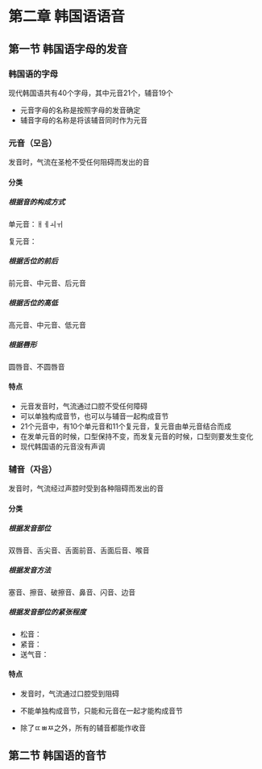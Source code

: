 # 第二章	韩国语语音

## 第一节	韩国语字母的发音

### 韩国语的字母

现代韩国语共有40个字母，其中元音21个，辅音19个

- 元音字母的名称是按照字母的发音确定
- 辅音字母的名称是将该辅音同时作为元音

### 元音（모음）

发音时，气流在圣枪不受任何阻碍而发出的音

#### 分类

##### 根据音的构成方式

单元音：ㅐㅔㅚㅟ

复元音：

##### 根据舌位的前后

前元音、中元音、后元音

##### 根据舌位的高低

高元音、中元音、低元音

##### 根据唇形

圆唇音、不圆唇音

#### 特点

- 元音发音时，气流通过口腔不受任何障碍
- 可以单独构成音节，也可以与辅音一起构成音节
- 21个元音中，有10个单元音和11个复元音，复元音由单元音结合而成
- 在发单元音的时候，口型保持不变，而发复元音的时候，口型则要发生变化
- 现代韩国语的元音没有声调

### 辅音（자음）

发音时，气流经过声腔时受到各种阻碍而发出的音

#### 分类

##### 根据发音部位

双唇音、舌尖音、舌面前音、舌面后音、喉音

##### 根据发音方法

塞音、擦音、破擦音、鼻音、闪音、边音

##### 根据发音部位的紧张程度

- 松音：
- 紧音：
- 送气音：

#### 特点

- 发音时，气流通过口腔受到阻碍

- 不能单独构成音节，只能和元音在一起才能构成音节

- 除了ㄸㅃㅉ之外，所有的辅音都能作收音
## 第二节	韩国语的音节

  